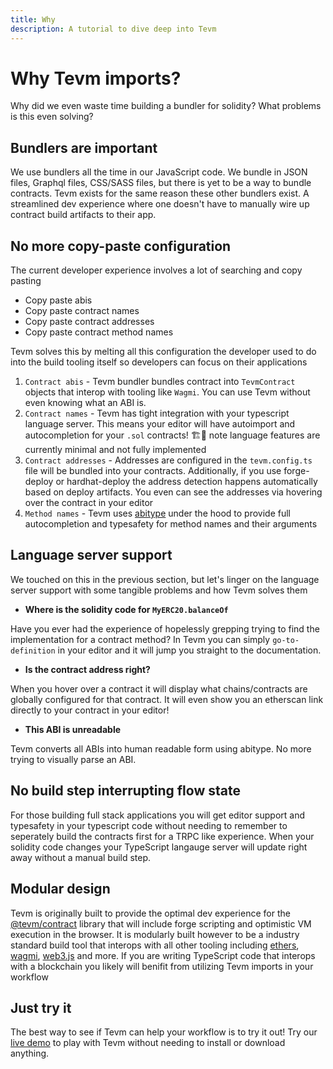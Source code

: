 ```yaml
---
title: Why
description: A tutorial to dive deep into Tevm
---
```

# Why Tevm imports?

Why did we even waste time building a bundler for solidity? What problems is this even solving?

## Bundlers are important

We use bundlers all the time in our JavaScript code. We bundle in JSON files, Graphql files, CSS/SASS files, but there is yet to be a way to bundle contracts. Tevm exists for the same reason these other bundlers exist. A streamlined dev experience where one doesn't have to manually wire up contract build artifacts to their app.

## No more copy-paste configuration

The current developer experience involves a lot of searching and copy pasting

- Copy paste abis
- Copy paste contract names
- Copy paste contract addresses
- Copy paste contract method names

Tevm solves this by melting all this configuration the developer used to do into the build tooling itself so developers can focus on their applications

1. `Contract abis` - Tevm bundler bundles contract into `TevmContract` objects that interop with tooling like `Wagmi`. You can use Tevm without even knowing what an ABI is.
2. `Contract names` - Tevm has tight integration with your typescript language server. This means your editor will have autoimport and autocompletion for your `.sol` contracts! 🏗️🚧 note language features are currently minimal and not fully implemented
3. `Contract addresses` - Addresses are configured in the `tevm.config.ts` file will be bundled into your contracts. Additionally, if you use forge-deploy or hardhat-deploy the address detection happens automatically based on deploy artifacts. You even can see the addresses via hovering over the contract in your editor
4. `Method names` - Tevm uses [abitype](todo.link) under the hood to provide full autocompletion and typesafety for method names and their arguments

## Language server support

We touched on this in the previous section, but let's linger on the language server support with some tangible problems and how Tevm solves them

- **Where is the solidity code for `MyERC20.balanceOf`**

Have you ever had the experience of hopelessly grepping trying to find the implementation for a contract method?   In Tevm you can simply `go-to-definition` in your editor and it will jump you straight to the documentation.

- **Is the contract address right?**

When you hover over a contract it will display what chains/contracts are globally configured for that contract. It will even show you an etherscan link directly to your contract in your editor!

- **This ABI is unreadable**

Tevm converts all ABIs into human readable form using abitype. No more trying to visually parse an ABI.

## No build step interrupting flow state

For those building full stack applications you will get editor support and typesafety in your typescript code without needing to remember to seperately build the contracts first for a TRPC like experience. When your solidity code changes your TypeScript langauge server will update right away without a manual build step.

## Modular design

Tevm is originally built to provide the optimal dev experience for the [@tevm/contract](../future-plans.md) library that will include forge scripting and optimistic VM execution in the browser. It is modularly built however to be a industry standard build tool that interops with all other tooling including [ethers](todo.link), [wagmi](https://wagmi.sh), [web3.js](todo.link) and more.
If you are writing TypeScript code that interops with a blockchain you likely will benifit from utilizing Tevm imports in your workflow

## Just try it

The best way to see if Tevm can help your workflow is to try it out!  Try our [live demo](todo.link) to play with Tevm without needing to install or download anything.

